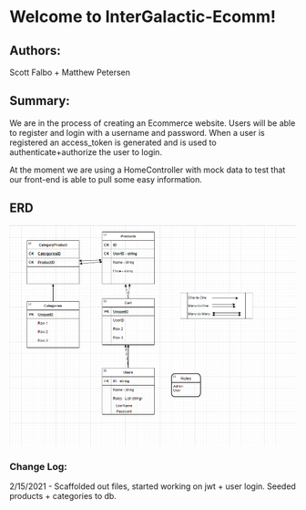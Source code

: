 # Welcome to InterGalactic-Ecomm!

## Authors:

Scott Falbo + Matthew Petersen 

## Summary:
We are in the process of creating an Ecommerce website. Users will be able to register and login with a username and password. When a user is registered an access_token is generated and is used to authenticate+authorize the user to login. 

At the moment we are using a HomeController with mock data to test that our front-end is able to pull some easy information.

## ERD
![Whiteboard](erd1.PNG)

### Change Log:
2/15/2021 - Scaffolded out files, started working on jwt + user login. Seeded products + categories to db.
